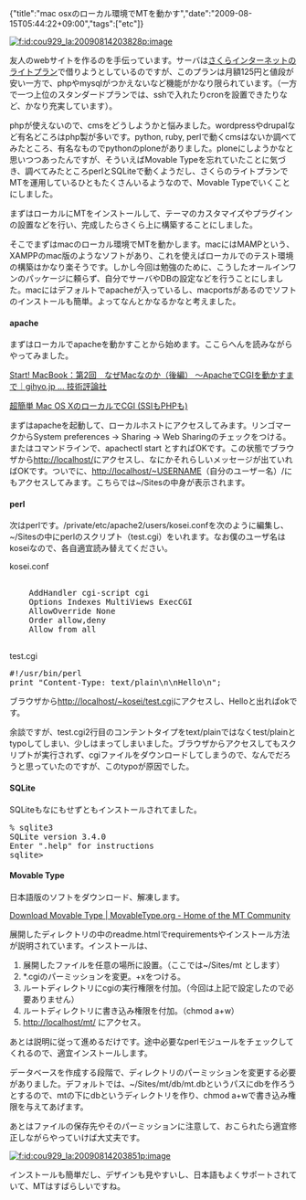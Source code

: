 {"title":"mac osxのローカル環境でMTを動かす","date":"2009-08-15T05:44:22+09:00","tags":["etc"]}

<!-- DATE: 2009-08-14T20:44:22+00:00 -->
<!-- OLDURL: http://d.hatena.ne.jp/cou929_la/20090814/ -->


<div class="section">
<p><a href="http://f.hatena.ne.jp/cou929_la/20090814203828" class="hatena-fotolife" target="_blank"><img src="http://cdn-ak.f.st-hatena.com/images/fotolife/c/cou929_la/20090814/20090814203828.png" alt="f:id:cou929_la:20090814203828p:image" title="f:id:cou929_la:20090814203828p:image" class="hatena-fotolife"></a></p>
<p>友人のwebサイトを作るのを手伝っています。サーバは<a href="http://www.sakura.ne.jp/" target="_blank">さくらインターネットのライトプラン</a>で借りようとしているのですが、このプランは月額125円と値段が安い一方で、phpやmysqlがつかえないなど機能がかなり限られています。（一方で一つ上位のスタンダードプランでは、sshで入れたりcronを設置できたりなど、かなり充実しています）。</p>
<p>phpが使えないので、cmsをどうしようかと悩みました。wordpressやdrupalなど有名どころはphp製が多いです。python, ruby, perlで動くcmsはないか調べてみたところ、有名なものでpythonのploneがありました。ploneにしようかなと思いつつあったんですが、そういえばMovable Typeを忘れていたことに気づき、調べてみたところperlとSQLiteで動くようだし、さくらのライトプランでMTを運用しているひともたくさんいるようなので、Movable Typeでいくことにしました。</p>
<p>まずはローカルにMTをインストールして、テーマのカスタマイズやプラグインの設置などを行い、完成したらさくら上に構築することにしました。</p>
<p>そこでまずはmacのローカル環境でMTを動かします。macにはMAMPという、XAMPPのmac版のようなソフトがあり、これを使えばローカルでのテスト環境の構築はかなり楽そうです。しかし今回は勉強のために、こうしたオールインワンのパッケージに頼らず、自分でサーバやDBの設定などを行うことにしました。macにはデフォルトでapacheが入っているし、macportsがあるのでソフトのインストールも簡単。よってなんとかなるかなと考えました。</p>
<h4>apache</h4>
<p>まずはローカルでapacheを動かすことから始めます。ここらへんを読みながらやってみました。</p>
<p><a href="http://gihyo.jp/dev/serial/01/macbook/0002" target="_blank">Start! MacBook：第2回　なぜMacなのか（後編） ～ApacheでCGIを動かすまで｜gihyo.jp … 技術評論社</a></p>
<p><a href="http://homepage1.nifty.com/glass/tom_neko/web/web_cgi_osx.html" target="_blank">超簡単 Mac OS XのローカルでCGI (SSIもPHPも)</a></p>
<p>まずはapacheを起動して、ローカルホストにアクセスしてみます。リンゴマークからSystem preferences -> Sharing -> Web Sharingのチェックをつける。またはコマンドラインで、apachectl start とすればOKです。この状態でブラウザから<a href="http://localhost/" target="_blank">http://localhost/</a>にアクセスし、なにかそれらしいメッセージが出ていればOKです。ついでに、<a href="http://localhost/~USERNAME" target="_blank">http://localhost/~USERNAME</a>（自分のユーザー名）/にもアクセスしてみます。こちらでは~/Sitesの中身が表示されます。</p>
<h4>perl</h4>
<p>次はperlです。/private/etc/apache2/users/kosei.confを次のように編集し、~/Sitesの中にperlのスクリプト（test.cgi）をいれます。なお僕のユーザ名はkoseiなので、各自適宜読み替えてください。</p>
<p>kosei.conf</p>
<pre>
<Directory "/Users/kosei/Sites/">
    AddHandler cgi-script cgi
    Options Indexes MultiViews ExecCGI
    AllowOverride None
    Order allow,deny
    Allow from all
</Directory>
</pre>

<p>test.cgi</p>
<pre class="syntax-highlight">
<span class="synPreProc">#!/usr/bin/perl</span>
<span class="synStatement">print</span> <span class="synConstant">"Content-Type: text/plain</span><span class="synSpecial">\n\n</span><span class="synConstant">Hello</span><span class="synSpecial">\n</span><span class="synConstant">"</span>;
</pre>

<p>ブラウザから<a href="http://localhost/~kosei/test.cgi" target="_blank">http://localhost/~kosei/test.cgi</a>にアクセスし、Helloと出ればokです。</p>
<p>余談ですが、test.cgi2行目のコンテントタイプをtext/plainではなくtest/plainとtypoしてしまい、少しはまってしまいました。ブラウザからアクセスしてもスクリプトが実行されず、cgiファイルをダウンロードしてしまうので、なんでだろうと思っていたのですが、このtypoが原因でした。</p>
<h4>SQLite</h4>
<p>SQLiteもなにもせずともインストールされてました。</p>
<pre>
% sqlite3
SQLite version 3.4.0
Enter ".help" for instructions
sqlite>
</pre>

<h4>Movable Type</h4>
<p>日本語版のソフトをダウンロード、解凍します。</p>
<p><a href="http://www.movabletype.org/download.html" target="_blank">Download Movable Type | MovableType.org - Home of the MT Community</a></p>
<p>展開したディレクトリの中のreadme.htmlでrequirementsやインストール方法が説明されています。インストールは、</p>

<ol>
<li>展開したファイルを任意の場所に設置。（ここでは~/Sites/mt とします）</li>
<li>*.cgiのパーミッションを変更。+xをつける。</li>
<li>ルートディレクトリにcgiの実行権限を付加。（今回は上記で設定したので必要ありません）</li>
<li>ルートディレクトリに書き込み権限を付加。（chmod a+w）</li>
<li><a href="http://localhost/mt/" target="_blank">http://localhost/mt/</a> にアクセス。</li>
</ol>
<p>あとは説明に従って進めるだけです。途中必要なperlモジュールをチェックしてくれるので、適宜インストールします。</p>
<p>データベースを作成する段階で、ディレクトリのパーミッションを変更する必要がありました。デフォルトでは、~/Sites/mt/db/mt.dbというパスにdbを作ろうとするので、mtの下にdbというディレクトリを作り、chmod a+wで書き込み権限を与えてあげます。</p>
<p>あとはファイルの保存先やそのパーミッションに注意して、おこられたら適宜修正しながらやっていけば大丈夫です。</p>
<p><a href="http://f.hatena.ne.jp/cou929_la/20090814203851" class="hatena-fotolife" target="_blank"><img src="http://cdn-ak.f.st-hatena.com/images/fotolife/c/cou929_la/20090814/20090814203851.png" alt="f:id:cou929_la:20090814203851p:image" title="f:id:cou929_la:20090814203851p:image" class="hatena-fotolife"></a></p>
<p>インストールも簡単だし、デザインも見やすいし、日本語もよくサポートされていて、MTはすばらしいですね。</p>
</div>






